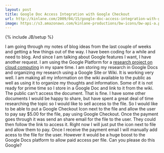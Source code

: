 ```yaml
---
layout: post
title: Google Doc Access Integration with Google Checkout
url: http://kinlane.com/2009/04/15/google-doc-access-integration-with-google-checkout/
image: https://s3.amazonaws.com/kinlane-productions/bw-icons/bw-api-a.png
---
```

{% include JB/setup %}
<p>
     I am going through my notes of blog ideas from the last couple of weeks and getting a few things out of the way. I have been coding for a while and need to blog. And since I am talking about Google features I want, I have another request. I am using the Google Platform for a <a title="Cloud Computing" href="http://cloud.kinlane.com" target="_blank">research project on cloud computing</a> in my spare time. I am storing my research in Google Docs and organizing my research using a Google Site or Wiki. It is working very well. I am making all my information on the wiki available to the public as well as using it to organize my thoughts and information. Some of it is not ready for prime time so I store in a Google Doc and link to it from the wiki. The public can't access the document. That is fine. I have some other documents I would be happy to share, but have spent a great deal of time researching the topic so I would like to sell access to the file. So I would like to be able to put a Google Checkout Icon next to the file and allow the user to pay say $5.00 for the file, pay using Google Checkout. Once the payment goes through it was send an share email for the file to the user. They could then follow the link to access it. Right now I will just put the icon next to file and allow them to pay. Once I receive the payment email I will manually add acess to the file for the user. However it would be a huge boost to the Google Docs platform to allow paid access per file. Can you please do this Google?
</p>
<form>
     <input id="gwProxy" type="hidden" /><!--Session data--><input id="jsProxy" onclick="jsCall();" type="hidden" />
</form>